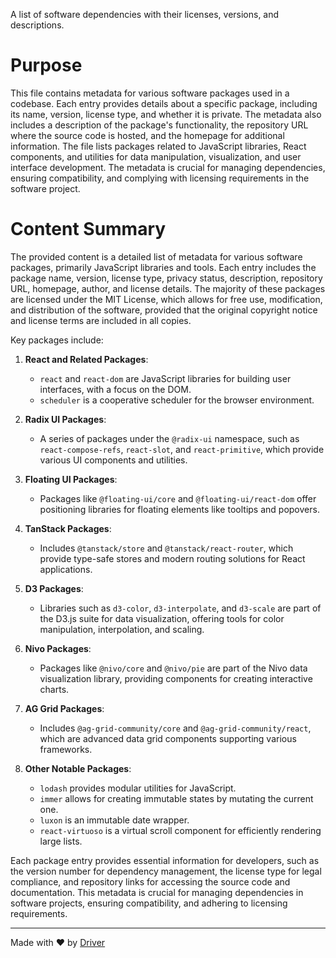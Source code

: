 <!--------------------------------------------------------------------------------->
<!-- IMPORTANT: This file is auto-generated by Driver (https://driver.ai). -------->
<!-- Manual edits may be overwritten on future commits. --------------------------->
<!--------------------------------------------------------------------------------->

A list of software dependencies with their licenses, versions, and descriptions.

# Purpose
This file contains metadata for various software packages used in a codebase. Each entry provides details about a specific package, including its name, version, license type, and whether it is private. The metadata also includes a description of the package's functionality, the repository URL where the source code is hosted, and the homepage for additional information. The file lists packages related to JavaScript libraries, React components, and utilities for data manipulation, visualization, and user interface development. The metadata is crucial for managing dependencies, ensuring compatibility, and complying with licensing requirements in the software project.
# Content Summary
The provided content is a detailed list of metadata for various software packages, primarily JavaScript libraries and tools. Each entry includes the package name, version, license type, privacy status, description, repository URL, homepage, author, and license details. The majority of these packages are licensed under the MIT License, which allows for free use, modification, and distribution of the software, provided that the original copyright notice and license terms are included in all copies.

Key packages include:

1. **React and Related Packages**: 
   - `react` and `react-dom` are JavaScript libraries for building user interfaces, with a focus on the DOM.
   - `scheduler` is a cooperative scheduler for the browser environment.

2. **Radix UI Packages**: 
   - A series of packages under the `@radix-ui` namespace, such as `react-compose-refs`, `react-slot`, and `react-primitive`, which provide various UI components and utilities.

3. **Floating UI Packages**: 
   - Packages like `@floating-ui/core` and `@floating-ui/react-dom` offer positioning libraries for floating elements like tooltips and popovers.

4. **TanStack Packages**: 
   - Includes `@tanstack/store` and `@tanstack/react-router`, which provide type-safe stores and modern routing solutions for React applications.

5. **D3 Packages**: 
   - Libraries such as `d3-color`, `d3-interpolate`, and `d3-scale` are part of the D3.js suite for data visualization, offering tools for color manipulation, interpolation, and scaling.

6. **Nivo Packages**: 
   - Packages like `@nivo/core` and `@nivo/pie` are part of the Nivo data visualization library, providing components for creating interactive charts.

7. **AG Grid Packages**: 
   - Includes `@ag-grid-community/core` and `@ag-grid-community/react`, which are advanced data grid components supporting various frameworks.

8. **Other Notable Packages**: 
   - `lodash` provides modular utilities for JavaScript.
   - `immer` allows for creating immutable states by mutating the current one.
   - `luxon` is an immutable date wrapper.
   - `react-virtuoso` is a virtual scroll component for efficiently rendering large lists.

Each package entry provides essential information for developers, such as the version number for dependency management, the license type for legal compliance, and repository links for accessing the source code and documentation. This metadata is crucial for managing dependencies in software projects, ensuring compatibility, and adhering to licensing requirements.

---
Made with ❤️ by [Driver](https://www.driver.ai/)